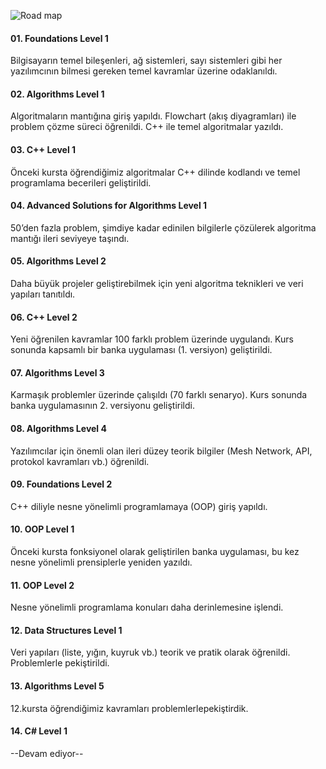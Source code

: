 ![Road map](C:\Users\ibrah\Masaüstü\cpp_projects\00_RoadMap\test.jpg)

#### 01. **Foundations Level 1**

Bilgisayarın temel bileşenleri, ağ sistemleri, sayı sistemleri gibi her yazılımcının bilmesi gereken temel kavramlar üzerine odaklanıldı.

#### 02. **Algorithms Level 1**

Algoritmaların mantığına giriş yapıldı. Flowchart (akış diyagramları) ile problem çözme süreci öğrenildi. C++ ile temel algoritmalar yazıldı.

#### 03. **C++ Level 1**

Önceki kursta öğrendiğimiz algoritmalar C++ dilinde kodlandı ve temel programlama becerileri geliştirildi.

#### 04. **Advanced Solutions for Algorithms Level 1**

50’den fazla problem, şimdiye kadar edinilen bilgilerle çözülerek algoritma mantığı ileri seviyeye taşındı.

#### 05. **Algorithms Level 2**

Daha büyük projeler geliştirebilmek için yeni algoritma teknikleri ve veri yapıları tanıtıldı.

#### 06. **C++ Level 2**

Yeni öğrenilen kavramlar 100 farklı problem üzerinde uygulandı. Kurs sonunda kapsamlı bir banka uygulaması (1. versiyon) geliştirildi.

#### 07. **Algorithms Level 3**

Karmaşık problemler üzerinde çalışıldı (70 farklı senaryo). Kurs sonunda banka uygulamasının 2. versiyonu geliştirildi.

#### 08. **Algorithms Level 4**

Yazılımcılar için önemli olan ileri düzey teorik bilgiler (Mesh Network, API, protokol kavramları vb.) öğrenildi.

#### 09. **Foundations Level 2**

C++ diliyle nesne yönelimli programlamaya (OOP) giriş yapıldı.

#### 10. **OOP Level 1**

Önceki kursta fonksiyonel olarak geliştirilen banka uygulaması, bu kez nesne yönelimli prensiplerle yeniden yazıldı.

#### 11. **OOP Level 2**

Nesne yönelimli programlama konuları daha derinlemesine işlendi.

#### 12. **Data Structures Level 1**

Veri yapıları (liste, yığın, kuyruk vb.) teorik ve pratik olarak öğrenildi. Problemlerle pekiştirildi.

#### 13. **Algorithms Level 5**

12.kursta öğrendiğimiz kavramları problemlerlepekiştirdik.

#### 14. **C# Level 1**

--Devam ediyor--

